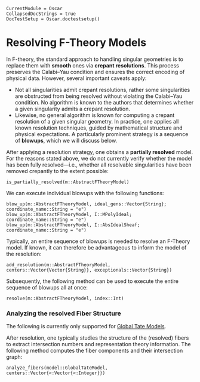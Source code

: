 ```@meta
CurrentModule = Oscar
CollapsedDocStrings = true
DocTestSetup = Oscar.doctestsetup()
```

# Resolving F-Theory Models

In F-theory, the standard approach to handling singular geometries is to replace them with **smooth** ones
via **crepant resolutions**. This process preserves the Calabi–Yau condition and ensures the correct encoding
of physical data. However, several important caveats apply:

- Not all singularities admit crepant resolutions, rather some singularities are obstructed from being resolved without violating the Calabi–Yau condition. No algorithm is known to the authors that determines whether a given singularity admits a crepant resolution.
- Likewise, no general algorithm is known for computing a crepant resolution of a given singular geometry. In practice, one applies all known resolution techniques, guided by mathematical structure and physical expectations. A particularly prominent strategy is a sequence of **blowups**, which we will discuss below.

After applying a resolution strategy, one obtains a **partially resolved** model. For the reasons stated above,
we do not currently verify whether the model has been fully resolved—i.e., whether all resolvable
singularities have been removed crepantly to the extent possible:

```@docs
is_partially_resolved(m::AbstractFTheoryModel)
```

We can execute individual blowups with the following functions:

```@docs
blow_up(m::AbstractFTheoryModel, ideal_gens::Vector{String}; coordinate_name::String = "e")
blow_up(m::AbstractFTheoryModel, I::MPolyIdeal; coordinate_name::String = "e")
blow_up(m::AbstractFTheoryModel, I::AbsIdealSheaf; coordinate_name::String = "e")
```

Typically, an entire sequence of blowups is needed to resolve an F-Theory model. If known, it
can therefore be advantageous to inform the model of the resolution:

```@docs
add_resolution(m::AbstractFTheoryModel, centers::Vector{Vector{String}}, exceptionals::Vector{String})
```

Subsequently, the following method can be used to execute the entire sequence of blowups all
at once:

```@docs
resolve(m::AbstractFTheoryModel, index::Int)
```


### Analyzing the resolved Fiber Structure

The following is currently only supported for [Global Tate Models](@ref "Global Tate Models").

After resolution, one typically studies the structure of the (resolved) fibers to extract intersection numbers and
representation theory information. The following method computes the fiber components and their intersection graph:

```@docs
analyze_fibers(model::GlobalTateModel, centers::Vector{<:Vector{<:Integer}})
```
